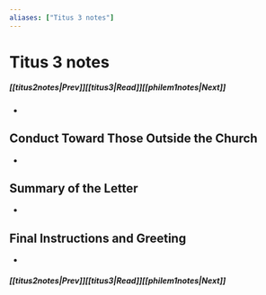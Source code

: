 ```yaml
---
aliases: ["Titus 3 notes"]
---
```

# Titus 3 notes
##### <span class=arrow-left></span>[[titus2notes|Prev]]<span class=navigation-separator></span>[[titus3|Read]]<span class=navigation-separator></span>[[philem1notes|Next]]<span class=arrow-right></span>
- 
## Conduct Toward Those Outside the Church
- 
## Summary of the Letter
- 
## Final Instructions and Greeting
- 
##### <span class=arrow-left></span>[[titus2notes|Prev]]<span class=navigation-separator></span>[[titus3|Read]]<span class=navigation-separator></span>[[philem1notes|Next]]<span class=arrow-right></span>